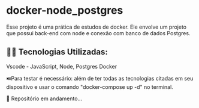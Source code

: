 # docker-node_postgres

Esse projeto é uma prática de estudos de docker. Ele envolve um projeto que possui back-end com node e conexão com banco de dados Postgres.

 
## 👨‍💻 Tecnologias Utilizadas:

Vscode - JavaScript, Node, Postgres
Docker

⏯️Para testar é necessário: além de ter todas as tecnologias citadas em seu dispositivo e usar o comando "docker-compose up -d" no terminal.



🚧 Repositório em andamento... 

